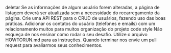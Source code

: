 deletar
Se as informações de algum usuário forem alteradas, a página de listagem deverá ser atualizada sem a necessidade do recarregamento da página.
Crie uma API REST para o CRUD de usuários, fazendo uso das boas práticas.
Adicionar os contatos do usuário (telefones e emails) com um relacionamento muitos para muitos
organização do projeto
code style
Não esqueça de nos ensinar como rodar o seu desafio. Utilize o arquivo HOWTORUN.md para as instruções.
Quando terminar nos envie um pull request para avaliarmos seus conhecimentos.